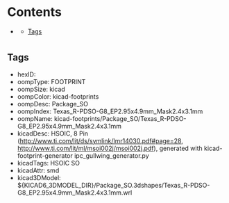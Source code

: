 



Contents
========

* [](#)
	* [Tags](#tags)

# 

## Tags

- hexID: 
- oompType: FOOTPRINT
- oompSize: kicad
- oompColor: kicad-footprints
- oompDesc: Package_SO
- oompIndex: Texas_R-PDSO-G8_EP2.95x4.9mm_Mask2.4x3.1mm
- oompName: kicad-footprints/Package_SO/Texas_R-PDSO-G8_EP2.95x4.9mm_Mask2.4x3.1mm
- kicadDesc: HSOIC, 8 Pin (http://www.ti.com/lit/ds/symlink/lmr14030.pdf#page=28, http://www.ti.com/lit/ml/msoi002j/msoi002j.pdf), generated with kicad-footprint-generator ipc_gullwing_generator.py
- kicadTags: HSOIC SO
- kicadAttr: smd
- kicad3DModel: ${KICAD6_3DMODEL_DIR}/Package_SO.3dshapes/Texas_R-PDSO-G8_EP2.95x4.9mm_Mask2.4x3.1mm.wrl
